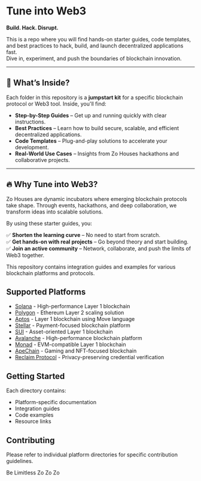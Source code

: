 # Tune into Web3  

**Build. Hack. Disrupt.**  

This is a repo where you will find hands-on starter guides, code templates, and best practices to hack, build, and launch decentralized applications fast.  
Dive in, experiment, and push the boundaries of blockchain innovation.  

---  

## 🚀 What’s Inside?  

Each folder in this repository is a **jumpstart kit** for a specific blockchain protocol or Web3 tool. Inside, you'll find:  

- **Step-by-Step Guides** – Get up and running quickly with clear instructions.  
- **Best Practices** – Learn how to build secure, scalable, and efficient decentralized applications.  
- **Code Templates** – Plug-and-play solutions to accelerate your development.  
- **Real-World Use Cases** – Insights from Zo Houses hackathons and collaborative projects.  

---  

## 🔥 Why Tune into Web3?  

Zo Houses are dynamic incubators where emerging blockchain protocols take shape. Through events, hackathons, and deep collaboration, we transform ideas into scalable solutions.  

By using these starter guides, you:  

✅ **Shorten the learning curve** – No need to start from scratch.  
✅ **Get hands-on with real projects** – Go beyond theory and start building.  
✅ **Join an active community** – Network, collaborate, and push the limits of Web3 together.  

This repository contains integration guides and examples for various blockchain platforms and protocols.

## Supported Platforms

- [Solana](./solana/README.md) - High-performance Layer 1 blockchain
- [Polygon](./polygon/README.md) - Ethereum Layer 2 scaling solution
- [Aptos](./aptos/README.md) - Layer 1 blockchain using Move language
- [Stellar](./stellar/README.md) - Payment-focused blockchain platform
- [SUI](./sui/README.md) - Asset-oriented Layer 1 blockchain
- [Avalanche](./avalanche/README.md) - High-performance blockchain platform
- [Monad](./monad/README.md) - EVM-compatible Layer 1 blockchain
- [ApeChain](./apechain/README.md) - Gaming and NFT-focused blockchain
- [Reclaim Protocol](./reclaim-protocol/README.md) - Privacy-preserving credential verification

## Getting Started

Each directory contains:
- Platform-specific documentation
- Integration guides
- Code examples
- Resource links

## Contributing

Please refer to individual platform directories for specific contribution guidelines.

Be Limitless 
Zo Zo Zo

